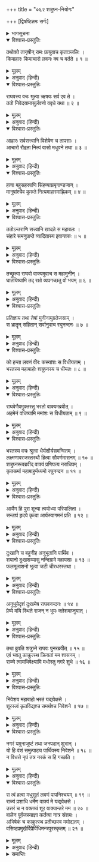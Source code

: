 +++
title = "०६२ शत्रुघ्न-नियोगः"

+++
[द्विषष्टितमः सर्गः]



<details><summary>भागसूचना</summary>

62. श्रीरामका ऋषियोंसे लवणासुरके आहार-विहारके विषयमें पूछना और शत्रुघ्नकी रुचि जानकर उन्हें लवण-वधके कार्यमें नियुक्त करना
</details>

<details open><summary>विश्वास-प्रस्तुतिः</summary>

तथोक्ते तानृषीन् रामः प्रत्युवाच कृताञ्जलिः ।  
किमाहारः किमाचारो लवणः क्व च वर्तते ॥ १ ॥
</details>

<details><summary>मूलम्</summary>

तथोक्ते तानृषीन् रामः प्रत्युवाच कृताञ्जलिः ।  
किमाहारः किमाचारो लवणः क्व च वर्तते ॥ १ ॥
</details>

<details><summary>अनुवाद (हिन्दी)</summary>

ऋषियोंके इस प्रकार कहनेपर श्रीरामचन्द्रजीने उनसे हाथ जोड़कर पूछा—‘लवणासुर क्या खाता है? उसका आचार-व्यवहार कैसा है—रहने-सहनेका ढंग क्या है? और वह कहाँ रहता है?’ ॥ १ ॥
</details>

<details open><summary>विश्वास-प्रस्तुतिः</summary>

राघवस्य वचः श्रुत्वा ऋषयः सर्व एव ते ।  
ततो निवेदयामासुर्लवणो ववृधे यथा ॥ २ ॥
</details>

<details><summary>मूलम्</summary>

राघवस्य वचः श्रुत्वा ऋषयः सर्व एव ते ।  
ततो निवेदयामासुर्लवणो ववृधे यथा ॥ २ ॥
</details>

<details><summary>अनुवाद (हिन्दी)</summary>

श्रीरघुनाथजीकी यह बात सुनकर उन सभी ऋषियोंने जिस तरहके आहार-व्यवहारसे लवणासुर पला था, वह सब कह सुनाया ॥ २ ॥
</details>

<details open><summary>विश्वास-प्रस्तुतिः</summary>

आहारः सर्वसत्त्वानि विशेषेण च तापसाः ।  
आचारो रौद्रता नित्यं वासो मधुवने तथा ॥ ३ ॥
</details>

<details><summary>मूलम्</summary>

आहारः सर्वसत्त्वानि विशेषेण च तापसाः ।  
आचारो रौद्रता नित्यं वासो मधुवने तथा ॥ ३ ॥
</details>

<details><summary>अनुवाद (हिन्दी)</summary>

वे बोले—‘प्रभो! उसका आहार तो सभी प्राणी हैं; परंतु विशेषतः वह तपस्वी मुनियोंको खाता है । उसके आचार-व्यवहारमें बड़ी क्रूरता और भयानकता है और वह सदा मधुवनमें निवास करता है ॥ ३ ॥
</details>

<details open><summary>विश्वास-प्रस्तुतिः</summary>

हत्वा बहुसहस्राणि सिंहव्याघ्रमृगाण्डजान् ।  
मानुषांश्चैव कुरुते नित्यमाहारमाह्निकम् ॥ ४ ॥
</details>

<details><summary>मूलम्</summary>

हत्वा बहुसहस्राणि सिंहव्याघ्रमृगाण्डजान् ।  
मानुषांश्चैव कुरुते नित्यमाहारमाह्निकम् ॥ ४ ॥
</details>

<details><summary>अनुवाद (हिन्दी)</summary>

‘वह प्रतिदिन कई सहस्र सिंह, व्याघ्र, मृग, पक्षी और मनुष्योंको मारकर खा जाता है ॥ ४ ॥
</details>

<details open><summary>विश्वास-प्रस्तुतिः</summary>

ततोऽन्तराणि सत्त्वानि खादते स महाबलः ।  
संहारे समनुप्राप्ते व्यादितास्य इवान्तकः ॥ ५ ॥
</details>

<details><summary>मूलम्</summary>

ततोऽन्तराणि सत्त्वानि खादते स महाबलः ।  
संहारे समनुप्राप्ते व्यादितास्य इवान्तकः ॥ ५ ॥
</details>

<details><summary>अनुवाद (हिन्दी)</summary>

‘संहारकाल आनेपर मुँह बाकर खड़े हुए यमराजके समान वह महाबली असुर दूसरे-दूसरे जीवोंको भी खाता रहता है’ ॥ ५ ॥
</details>

<details open><summary>विश्वास-प्रस्तुतिः</summary>

तच्छ्रुत्वा राघवो वाक्यमुवाच स महामुनीन् ।  
घातयिष्यामि तद् रक्षो व्यपगच्छतु वो भयम् ॥ ६ ॥
</details>

<details><summary>मूलम्</summary>

तच्छ्रुत्वा राघवो वाक्यमुवाच स महामुनीन् ।  
घातयिष्यामि तद् रक्षो व्यपगच्छतु वो भयम् ॥ ६ ॥
</details>

<details><summary>अनुवाद (हिन्दी)</summary>

उनका यह कथन सुनकर श्रीरघुनाथजीने उन महामुनियोंसे कहा—‘महर्षियो! मैं उस राक्षसको मरवा डालूूँगा । आपलोगोंका भय दूर हो जाना चाहिये’ ॥ ६ ॥
</details>

<details open><summary>विश्वास-प्रस्तुतिः</summary>

प्रतिज्ञाय तथा तेषां मुनीनामुग्रतेजसाम् ।  
स भ्रातॄन् सहितान् सर्वानुवाच रघुनन्दनः ॥ ७ ॥
</details>

<details><summary>मूलम्</summary>

प्रतिज्ञाय तथा तेषां मुनीनामुग्रतेजसाम् ।  
स भ्रातॄन् सहितान् सर्वानुवाच रघुनन्दनः ॥ ७ ॥
</details>

<details><summary>अनुवाद (हिन्दी)</summary>

इस प्रकार उन उग्र तेजस्वी मुनियोंके समक्ष प्रतिज्ञा करके रघुकुलनन्दन श्रीरामने वहाँ एकत्र हुए अपने सब भाइयोंसे पूछा— ॥ ७ ॥
</details>

<details open><summary>विश्वास-प्रस्तुतिः</summary>

को हन्ता लवणं वीरः कस्यांशः स विधीयताम् ।  
भरतस्य महाबाहोः शत्रुघ्नस्य च धीमतः ॥ ८ ॥
</details>

<details><summary>मूलम्</summary>

को हन्ता लवणं वीरः कस्यांशः स विधीयताम् ।  
भरतस्य महाबाहोः शत्रुघ्नस्य च धीमतः ॥ ८ ॥
</details>

<details><summary>अनुवाद (हिन्दी)</summary>

‘बन्धुओ! लवणको कौन वीर मारेगा? उसे किसके हिस्सेमें रखा जाय—महाबाहु भरतके या बुद्धिमान् शत्रुघ्नके’ ॥
</details>

<details open><summary>विश्वास-प्रस्तुतिः</summary>

राघवेणैवमुक्तस्तु भरतो वाक्यमब्रवीत् ।  
अहमेनं वधिष्यामि ममांशः स विधीयताम् ॥ ९ ॥
</details>

<details><summary>मूलम्</summary>

राघवेणैवमुक्तस्तु भरतो वाक्यमब्रवीत् ।  
अहमेनं वधिष्यामि ममांशः स विधीयताम् ॥ ९ ॥
</details>

<details><summary>अनुवाद (हिन्दी)</summary>

रघुनाथजीके इस प्रकार पूछनेपर भरतजी बोले—‘भैया! मैं इस लवणका वध करूँगा । इसे मेरे हिस्सेमें रखा जाय’ ॥ ९ ॥
</details>

<details open><summary>विश्वास-प्रस्तुतिः</summary>

भरतस्य वचः श्रुत्वा धैर्यशौर्यसमन्वितम् ।  
लक्ष्मणावरजस्तस्थौ हित्वा सौवर्णमासनम् ॥ १० ॥  
शत्रुघ्नस्त्वब्रवीद् वाक्यं प्रणिपत्य नराधिपम् ।  
कृतकर्मा महाबाहुर्मध्यमो रघुनन्दन ॥ ११ ॥
</details>

<details><summary>मूलम्</summary>

भरतस्य वचः श्रुत्वा धैर्यशौर्यसमन्वितम् ।  
लक्ष्मणावरजस्तस्थौ हित्वा सौवर्णमासनम् ॥ १० ॥  
शत्रुघ्नस्त्वब्रवीद् वाक्यं प्रणिपत्य नराधिपम् ।  
कृतकर्मा महाबाहुर्मध्यमो रघुनन्दन ॥ ११ ॥
</details>

<details><summary>अनुवाद (हिन्दी)</summary>

भरतजीके ये धीरता और वीरतापूर्ण शब्द सुनकर शत्रुघ्नजी सोनेका सिंहासन छोड़कर खड़े हो गये और महाराज श्रीरामको प्रणाम करके बोले—‘रघुनन्दन! महाबाहु मझले भैया तो बहुत-से कार्य कर चुके हैं ॥
</details>

<details open><summary>विश्वास-प्रस्तुतिः</summary>

आर्येण हि पुरा शून्या त्वयोध्या परिपालिता ।  
सन्तापं हृदये कृत्वा आर्यस्यागमनं प्रति ॥ १२ ॥
</details>

<details><summary>मूलम्</summary>

आर्येण हि पुरा शून्या त्वयोध्या परिपालिता ।  
सन्तापं हृदये कृत्वा आर्यस्यागमनं प्रति ॥ १२ ॥
</details>

<details><summary>अनुवाद (हिन्दी)</summary>

‘पहले जब अयोध्यापुरी आपसे सूनी हो गयी थी, उस समय आपके आगमन-कालतक हृदयमें अत्यन्त संताप लिये इन्होंने अयोध्यापुरीका पालन किया था ॥ १२ ॥
</details>

<details open><summary>विश्वास-प्रस्तुतिः</summary>

दुःखानि च बहूनीह अनुभूतानि पार्थिव ।  
शयानो दुःखशय्यासु नन्दिग्रामे महायशाः ॥ १३ ॥  
फलमूलाशनो भूत्वा जटी चीरधरस्तथा ।
</details>

<details><summary>मूलम्</summary>

दुःखानि च बहूनीह अनुभूतानि पार्थिव ।  
शयानो दुःखशय्यासु नन्दिग्रामे महायशाः ॥ १३ ॥  
फलमूलाशनो भूत्वा जटी चीरधरस्तथा ।
</details>

<details><summary>अनुवाद (हिन्दी)</summary>

‘पृथ्वीनाथ! महायशस्वी भरतने नन्दिग्राममें दुःखद शय्यापर सोते हुए पहले बहुत-से दुःख भोगे हैं । ये फल-मूल खाकर रहते थे और सिरपर जटा बढ़ाये चीर वस्त्र धारण करते थे ॥ १३ १/२ ॥
</details>

<details open><summary>विश्वास-प्रस्तुतिः</summary>

अनुभूयेदृशं दुःखमेष राघवनन्दनः ॥ १४ ॥  
प्रेष्ये मयि स्थिते राजन् न भूयः क्लेशमाप्नुयात् ।
</details>

<details><summary>मूलम्</summary>

अनुभूयेदृशं दुःखमेष राघवनन्दनः ॥ १४ ॥  
प्रेष्ये मयि स्थिते राजन् न भूयः क्लेशमाप्नुयात् ।
</details>

<details><summary>अनुवाद (हिन्दी)</summary>

‘महाराज! ऐसे-ऐसे दुःख भोगकर ये रघुकुलनन्दन भरत मुझ सेवकके रहते हुए अब फिर अधिक क्लेश न उठावें’ ॥ १४ १/२ ॥
</details>

<details open><summary>विश्वास-प्रस्तुतिः</summary>

तथा ब्रुवति शत्रुघ्ने राघवः पुनरब्रवीत् ॥ १५ ॥  
एवं भवतु काकुत्स्थ क्रियतां मम शासनम् ।  
राज्ये त्वामभिषेक्ष्यामि मधोस्तु नगरे शुभे ॥ १६ ॥
</details>

<details><summary>मूलम्</summary>

तथा ब्रुवति शत्रुघ्ने राघवः पुनरब्रवीत् ॥ १५ ॥  
एवं भवतु काकुत्स्थ क्रियतां मम शासनम् ।  
राज्ये त्वामभिषेक्ष्यामि मधोस्तु नगरे शुभे ॥ १६ ॥
</details>

<details><summary>अनुवाद (हिन्दी)</summary>

शत्रुघ्नके ऐसा कहनेपर श्रीरघुनाथजी फिर बोले—‘काकुत्स्थ! तुम जैसा कहते हो, वैसा ही हो । तुम्हीं मेरे इस आदेशका पालन करो । मैं तुम्हें मधुके सुन्दर नगरमें राजाके पदपर अभिषिक्त करूँगा ॥ १५-१६ ॥
</details>

<details open><summary>विश्वास-प्रस्तुतिः</summary>

निवेशय महाबाहो भरतं यद्यवेक्षसे ।  
शूरस्त्वं कृतविद्यश्च समर्थश्च निवेशने ॥ १७ ॥
</details>

<details><summary>मूलम्</summary>

निवेशय महाबाहो भरतं यद्यवेक्षसे ।  
शूरस्त्वं कृतविद्यश्च समर्थश्च निवेशने ॥ १७ ॥
</details>

<details><summary>अनुवाद (हिन्दी)</summary>

‘महाबाहो! यदि तुम भरतको क्लेश देना ठीक नहीं समझते तो इनको यहीं रहने दो । तुम शूरवीर हो, अस्त्र-विद्याके ज्ञाता हो तथा तुममें नूतन नगर निर्माण करनेकी शक्ति है ॥ १७ ॥
</details>

<details open><summary>विश्वास-प्रस्तुतिः</summary>

नगरं यमुनाजुष्टं तथा जनपदान् शुभान् ।  
यो हि वंशं समुत्पाट्य पार्थिवस्य निवेशने ॥ १८ ॥  
न विधत्ते नृपं तत्र नरकं स हि गच्छति ।
</details>

<details><summary>मूलम्</summary>

नगरं यमुनाजुष्टं तथा जनपदान् शुभान् ।  
यो हि वंशं समुत्पाट्य पार्थिवस्य निवेशने ॥ १८ ॥  
न विधत्ते नृपं तत्र नरकं स हि गच्छति ।
</details>

<details><summary>अनुवाद (हिन्दी)</summary>

‘तुम यमुनाजीके तटपर सुन्दर नगर बसा सकते हो और उत्तमोत्तम जनपदोंकी स्थापना कर सकते हो । जो किसी राजाके वंशका उच्छेद करके उसकी राजधानीमें दूसरे राजाको स्थापित नहीं करता, वह नरकमें पड़ता है ॥
</details>

<details open><summary>विश्वास-प्रस्तुतिः</summary>

स त्वं हत्वा मधुसुतं लवणं पापनिश्चयम् ॥ १९ ॥  
राज्यं प्रशाधि धर्मेण वाक्यं मे यद्यवेक्षसे ।  
उत्तरं च न वक्तव्यं शूर वाक्यान्तरे मम ॥ २० ॥  
बालेन पूर्वजस्याज्ञा कर्तव्या नात्र संशयः ।  
अभिषेकं च काकुत्स्थ प्रतीच्छस्व ममोद्यतम् ।  
वसिष्ठप्रमुखैर्विप्रैर्विधिमन्त्रपुरस्कृतम् ॥ २१ ॥
</details>

<details><summary>मूलम्</summary>

स त्वं हत्वा मधुसुतं लवणं पापनिश्चयम् ॥ १९ ॥  
राज्यं प्रशाधि धर्मेण वाक्यं मे यद्यवेक्षसे ।  
उत्तरं च न वक्तव्यं शूर वाक्यान्तरे मम ॥ २० ॥  
बालेन पूर्वजस्याज्ञा कर्तव्या नात्र संशयः ।  
अभिषेकं च काकुत्स्थ प्रतीच्छस्व ममोद्यतम् ।  
वसिष्ठप्रमुखैर्विप्रैर्विधिमन्त्रपुरस्कृतम् ॥ २१ ॥
</details>

<details><summary>अनुवाद (हिन्दी)</summary>

‘अतः तुम मधुके पुत्र पापात्मा लवणासुरको मारकर धमर्पूर्वक वहाँके राज्यका शासन करो । शूरवीर! यदि तुम मेरी बात मानने योग्य समझो तो मैं जो कुछ कहता हूँ, उसे चुपचाप स्वीकार करो । बीचमें बात काटकर कोई उत्तर तुम्हें नहीं देना चाहिये । बालकको अवश्य ही अपने बड़ोंकी आज्ञाका पालन करना चाहिये । शत्रुघ्न! वसिष्ठ आदि मुख्य-मुख्य ब्राह्मण विधि और मन्त्रोच्चारणके साथ तुम्हारा अभिषेक करेंगे । मेरी आज्ञासे प्राप्त हुए इस अभिषेकको तुम स्वीकार करो’ ॥ १९—२१ ॥
</details>

<details><summary>समाप्तिः</summary>

इत्यार्षे श्रीमद्रामायणे वाल्मीकीये आदिकाव्ये उत्तरकाण्डे द्विषष्टितमः सर्गः ॥ ६२ ॥  
इस प्रकार श्रीवाल्मीकिनिर्मित आर्षरामायण आदिकाव्यके उत्तरकाण्डमें बासठवाँ सर्ग पूरा हुआ ॥ ६२ ॥
</details>

